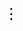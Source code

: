 <!-- 纯 CSS 实现 -->
<div class="menu-container">
    <button id="menu-button">&#8942;</button>
    <div class="menu">
        <a href="#">选项1</a>
        <a href="#">选项2</a>
        <a href="#">选项3</a>
    </div>
</div>

<style>
    .menu-container {
        position: relative;
        display: inline-block;
        float: right;
        margin: 20px;
    }

    #menu-button {
        background: none;
        border: none;
        font-size: 24px;
        cursor: pointer;
        padding: 10px;
    }

    .menu {
        display: none;
        position: absolute;
        right: 0;
        background-color: #f9f9f9;
        min-width: 120px;
        box-shadow: 0px 8px 16px 0px rgba(0,0,0,0.2);
        z-index: 1;
        border-radius: 4px;
        overflow: hidden;
        opacity: 0;
        transform: translateY(-10px);
        transition: opacity 0.3s ease, transform 0.3s ease;
    }

    #menu-button:focus + .menu,
    .menu:hover {
        display: block;
        opacity: 1;
        transform: translateY(0);
    }

    .menu a {
        color: black;
        padding: 12px 16px;
        text-decoration: none;
        display: block;
        transition: background-color 0.3s ease;
    }

    .menu a:hover {
        background-color: #ddd;
    }
</style>